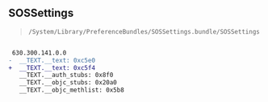 ## SOSSettings

> `/System/Library/PreferenceBundles/SOSSettings.bundle/SOSSettings`

```diff

 630.300.141.0.0
-  __TEXT.__text: 0xc5e0
+  __TEXT.__text: 0xc5f4
   __TEXT.__auth_stubs: 0x8f0
   __TEXT.__objc_stubs: 0x20a0
   __TEXT.__objc_methlist: 0x5b8

```
